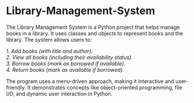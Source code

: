 # Library-Management-System
The Library Management System is a Python project that helps manage books in a library. It uses classes and objects to represent books and the library. The system allows users to:

*1. Add books (with title and author).*  
*2. View all books (including their availability status).*  
*3. Borrow books (mark as borrowed if available).*  
*4. Return books (mark as available if borrowed).*  
   
The program uses a menu-driven approach, making it interactive and user-friendly. It demonstrates concepts like object-oriented programming, file I/O, and dynamic user interaction in Python.
